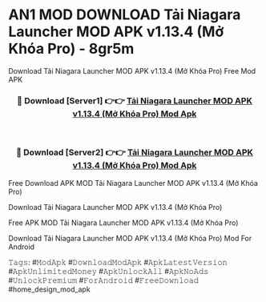 # AN1 MOD DOWNLOAD Tải Niagara Launcher MOD APK v1.13.4 (Mở Khóa Pro) - 8gr5m
Download Tải Niagara Launcher MOD APK v1.13.4 (Mở Khóa Pro) Free Mod APK

<div align="center">
<h3>🔴 Download [Server1] 👉👉 <a href="https://apk-comot.site?title=Tải_Niagara_Launcher_MOD_APK_v1.13.4_(Mở_Khóa_Pro)">Tải Niagara Launcher MOD APK v1.13.4 (Mở Khóa Pro) Mod Apk</a></h3><br>

<h3>🔴 Download [Server2] 👉👉 <a href="https://apk-comot.site?title=Tải_Niagara_Launcher_MOD_APK_v1.13.4_(Mở_Khóa_Pro)">Tải Niagara Launcher MOD APK v1.13.4 (Mở Khóa Pro) Mod Apk</a></h3>
</div>


Free Download APK MOD Tải Niagara Launcher MOD APK v1.13.4 (Mở Khóa Pro)

Download Tải Niagara Launcher MOD APK v1.13.4 (Mở Khóa Pro) 

Free APK MOD Tải Niagara Launcher MOD APK v1.13.4 (Mở Khóa Pro) 

Download Tải Niagara Launcher MOD APK v1.13.4 (Mở Khóa Pro) Mod For Android

𝚃𝚊𝚐𝚜: #𝙼𝚘𝚍𝙰𝚙𝚔 #𝙳𝚘𝚠𝚗𝚕𝚘𝚊𝚍𝙼𝚘𝚍𝙰𝚙𝚔 #𝙰𝚙𝚔𝙻𝚊𝚝𝚎𝚜𝚝𝚅𝚎𝚛𝚜𝚒𝚘𝚗 #𝙰𝚙𝚔𝚄𝚗𝚕𝚒𝚖𝚒𝚝𝚎𝚍𝙼𝚘𝚗𝚎𝚢 #𝙰𝚙𝚔𝚄𝚗𝚕𝚘𝚌𝚔𝙰𝚕𝚕 #𝙰𝚙𝚔𝙽𝚘𝙰𝚍𝚜 #𝚄𝚗𝚕𝚘𝚌𝚔𝙿𝚛𝚎𝚖𝚒𝚞𝚖 #𝙵𝚘𝚛𝙰𝚗𝚍𝚛𝚘𝚒𝚍 #𝙵𝚛𝚎𝚎𝙳𝚘𝚠𝚗𝚕𝚘𝚊𝚍 #home_design_mod_apk